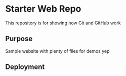 # Starter Web Repo

This repository is for showing how Git and GitHub work

## Purpose

Sample website with plenty of files for demos yep



## Deployment